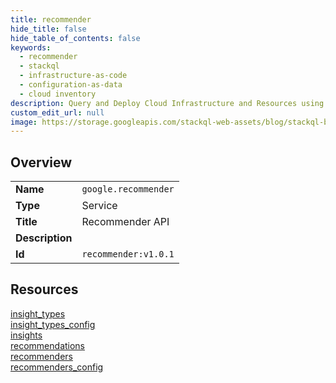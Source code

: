 ```yaml
---
title: recommender
hide_title: false
hide_table_of_contents: false
keywords:
  - recommender
  - stackql
  - infrastructure-as-code
  - configuration-as-data
  - cloud inventory
description: Query and Deploy Cloud Infrastructure and Resources using SQL
custom_edit_url: null
image: https://storage.googleapis.com/stackql-web-assets/blog/stackql-blog-post-featured-image.png
---
```

  
    

## Overview
<table><tbody>
<tr><td><b>Name</b></td><td><code>google.recommender</code></td></tr>
<tr><td><b>Type</b></td><td>Service</td></tr>
<tr><td><b>Title</b></td><td>Recommender API</td></tr>
<tr><td><b>Description</b></td><td></td></tr>
<tr><td><b>Id</b></td><td><code>recommender:v1.0.1</code></td></tr>
</tbody></table>

## Resources
<div class="row">
<div class="providerDocColumn">
<a href="/providers/google/recommender/insight_types/">insight_types</a><br />
<a href="/providers/google/recommender/insight_types_config/">insight_types_config</a><br />
<a href="/providers/google/recommender/insights/">insights</a><br />
</div>
<div class="providerDocColumn">
<a href="/providers/google/recommender/recommendations/">recommendations</a><br />
<a href="/providers/google/recommender/recommenders/">recommenders</a><br />
<a href="/providers/google/recommender/recommenders_config/">recommenders_config</a><br />
</div>
</div>
